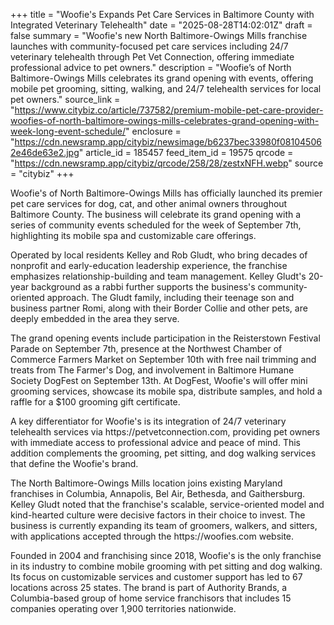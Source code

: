 +++
title = "Woofie's Expands Pet Care Services in Baltimore County with Integrated Veterinary Telehealth"
date = "2025-08-28T14:02:01Z"
draft = false
summary = "Woofie's new North Baltimore-Owings Mills franchise launches with community-focused pet care services including 24/7 veterinary telehealth through Pet Vet Connection, offering immediate professional advice to pet owners."
description = "Woofie’s of North Baltimore-Owings Mills celebrates its grand opening with events, offering mobile pet grooming, sitting, walking, and 24/7 telehealth services for local pet owners."
source_link = "https://www.citybiz.co/article/737582/premium-mobile-pet-care-provider-woofies-of-north-baltimore-owings-mills-celebrates-grand-opening-with-week-long-event-schedule/"
enclosure = "https://cdn.newsramp.app/citybiz/newsimage/b6237bec33980f081045062e46de63e2.jpg"
article_id = 185457
feed_item_id = 19575
qrcode = "https://cdn.newsramp.app/citybiz/qrcode/258/28/zestxNFH.webp"
source = "citybiz"
+++

<p>Woofie's of North Baltimore-Owings Mills has officially launched its premier pet care services for dog, cat, and other animal owners throughout Baltimore County. The business will celebrate its grand opening with a series of community events scheduled for the week of September 7th, highlighting its mobile spa and customizable care offerings.</p><p>Operated by local residents Kelley and Rob Gludt, who bring decades of nonprofit and early-education leadership experience, the franchise emphasizes relationship-building and team management. Kelley Gludt's 20-year background as a rabbi further supports the business's community-oriented approach. The Gludt family, including their teenage son and business partner Romi, along with their Border Collie and other pets, are deeply embedded in the area they serve.</p><p>The grand opening events include participation in the Reisterstown Festival Parade on September 7th, presence at the Northwest Chamber of Commerce Farmers Market on September 10th with free nail trimming and treats from The Farmer's Dog, and involvement in Baltimore Humane Society DogFest on September 13th. At DogFest, Woofie's will offer mini grooming services, showcase its mobile spa, distribute samples, and hold a raffle for a $100 grooming gift certificate.</p><p>A key differentiator for Woofie's is its integration of 24/7 veterinary telehealth services via https://petvetconnection.com, providing pet owners with immediate access to professional advice and peace of mind. This addition complements the grooming, pet sitting, and dog walking services that define the Woofie's brand.</p><p>The North Baltimore-Owings Mills location joins existing Maryland franchises in Columbia, Annapolis, Bel Air, Bethesda, and Gaithersburg. Kelley Gludt noted that the franchise's scalable, service-oriented model and kind-hearted culture were decisive factors in their choice to invest. The business is currently expanding its team of groomers, walkers, and sitters, with applications accepted through the https://woofies.com website.</p><p>Founded in 2004 and franchising since 2018, Woofie's is the only franchise in its industry to combine mobile grooming with pet sitting and dog walking. Its focus on customizable services and customer support has led to 67 locations across 25 states. The brand is part of Authority Brands, a Columbia-based group of home service franchisors that includes 15 companies operating over 1,900 territories nationwide.</p>